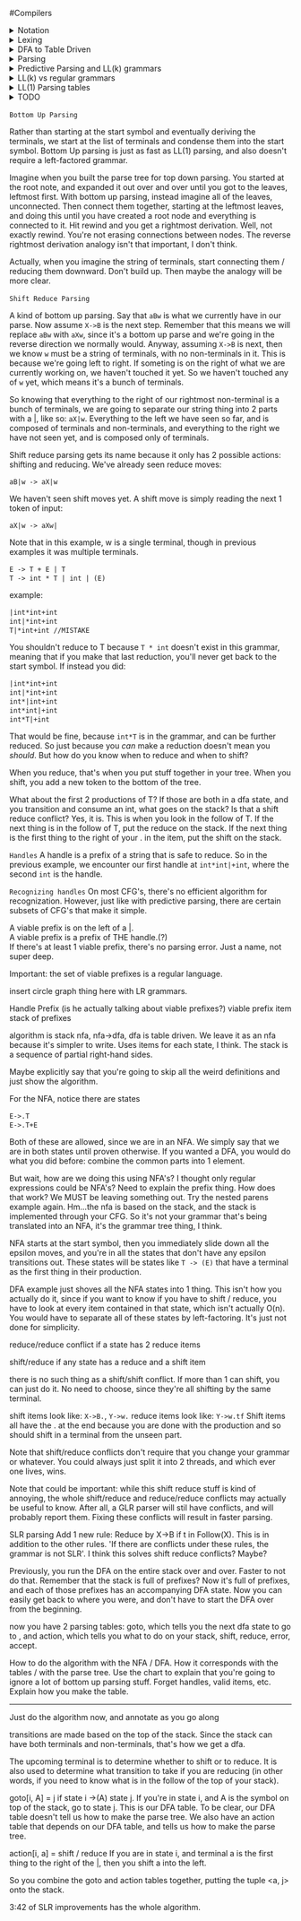 #Compilers
<details><summary>Notation</summary>
We'll start off with this example:

	E -> T | T + E
	T -> int | int * T | (E)

`grammar` the whole thing

`E, T` nonterminals

`int, *, (, )` terminals

`E -> T` the first production of E

`T -> int * T` the second production of T

`|` used to separate the productions of the nonterminals

`->` E can be converted to T

`->*` X can be converted to Y in ? steps

`stream` A list, file, array, etc.  Just any form of things one after the next.

</details>

<details><summary>Lexing</summary>
Imagine you have a program as follows:

	for (i=0, i< 100, i++) {
		print(i)
	}
	
To a compiler, your program currently looks like an array of characters with no further meaning: 
	
	[f, o, r, , (, i, =, 0, ,, i, <, 1, 0, 0, , i, +, +, ), ....]
	
The first thing the compiler does is take this stream of characters and turn it into a stream of tokens, like so:

	[for, (, i, =, 0, i, <, 100, i, ++, ), ....]
	
A token is just a clump of characters that has meaning to the compiler.  'f', 'o', 'r' has no meaning to a compiler, but 'for' does.  

We tell the compiler how to clump characters together with regular expressions.

http://trevorjim.com/python-is-not-context-free/
This is a very simple example that shows that what you're doing isn't context free, maybe.

</details>

<details><summary>DFA to Table Driven</summary>
Consider this regex of all binary strings that end in 1:

	(1|0)*1

Whose DFA implementation is as follows:	

![endsin1](pics/endsin1.png)

We can convert this DFA into a table.  A table is easy to implement in code, as well as fast.  Here is a table equivalent to the DFA:

|  | `0` | `1` |
|-----|-----|-----|
| `S` | T | U |
| `T` | T | U |
| `U` | T | U |
 
 Say we have the input `0101`.  We are in state S, and the next input is 0, so we look at row S, column 0, whose entry is T.  This means we are now in state T.  
 
 The next input is 1, so we look in row T, column 1, whose entry is U.  Now we are in state U.  
 
 The next input is 0, so we look in row U, column 0, whose entry is T.  Now we are in state T.
 
 The next input is 1, so we look in row T, column 1, whose entry is U.  Now we are in state U.
 
 There is no more input, so we are done.  One thing that isn't in table that we need to somehow specify is that U is an accepting state, and S and T aren't.  Implemention is trivial and will be omitted :^)
 
 So in general, you have a current state, and you have a next token of input.  You do a table look up based on those 2 things to find your next state.  If at any point you try to do a table lookup and find nothing, that means the string does not match.  If we had the string `ab`, we would look in row S, and we wouldn't find a column corresponding to `a`, and our algorithm would return false, saying the string does not match our regular expression.

</details>

<details><summary>Parsing</summary>
A lexer turns a stream of characters into a stream of tokens.  A parser turns a stream of tokens into a tree of tokens.  We want to format our tokens into a tree so that we know the order of operations.

Example character stream:

`2+3*2+3`
	
Example token stream output from lexer:

`INT PLUS INT MUL INT PLUS INT`
	
Each INT has an actual numerical value that we don't see.

Example token tree output from parser:

![basic_tree](pics/basic_tree.png)

Obviously we know the order of operations for the original character stream, but the computer doesn't.  If we told the computer to calculate the final result directly from the token stream, the output would be `(((2+3)*2)+3)=13` instead of the expected `2+(3*2)+3=11`.  This is why a parser is necessary.

<details><summary>Context Free Grammars</summary>
The regular grammars that we've looked at so far are a subset of Context Free Grammars.  So all regular grammars are CFGs, but not all CFG's are regular grammars.  Maybe explain what a context sensitive grammar is?  Then explain that anything above that is like english; disputable.  Then explain that a regular grammar can also have the same Backus Nar Form as the other stuff.  Then explain why Backus Nar form can formulate all formal grammars.  Perhaps use the meaning function.

A formal language / grammar is one where everyone agrees on the same set of rules.
A formal grammar / language can be ambiguous.  While everyone agrees on the rules, the rules don't cover all possible cases.

In practice, your grammars won't be context-free.  But since context-free grammars take O(n) time to parse, you want to make your grammar as close to this as possible.  Give an example of when a context sensitive grammar would take like O(n^2) or something.  show that a regular grammar parse tree is a stick or something.  So you can't have anything like ifs, fors, anything more than local scope with regular grammars.  Give an example of when C/C++ are context sensitive, and why those examples don't result in too bad slow down.  Also say how you would solve that problem?



</details>

<details><summary>Derivation</summary>
The term derivation refers to both the tree output of parsing, as well as the process of making the tree.
</details>

<details><summary>Recursive Descent</summary>
Recursive Descent is the simplest type of parsing algorithm.  The way recursive descent works is we get a big list (or stream) of tokens from the lexer.  We look at these tokens one at a time, forming them into a tree.

Example Grammar for recursive descent:

	E -> T | T + E
	T -> int | int * T | (E)
	
Recursive Descent Functions:

	bool Term(Token tok) { return *next++ == tok; }
	
	bool E() { 
		Token *save = next;
		
	
	bool E_1() { return T(); }
	bool E_2() { return T() && term('+') && E(); }
	
	bool T_1() { return term(INT); }
	bool T_2() { return term(INT) && term('*') && T(); }
	bool T_3() { return term('(') && E() && term(')'); }
	

	
Recursive descent limitations:
TODO

</details>

</details>

<details><summary>Predictive Parsing and LL(k) grammars</summary>
Predictive parsing is a confusing term.  Saying that you have a 'predictive parser' is not a statement about your parsing algorithm (recursive descent, shift reduce, etc).  Saying that you have a predictive parser means that the grammar your parser reads is an LL(k) grammar.  LL(k) grammars are a special kind of context-free grammars.  By looking at the next k tokens, we can narrow down the possible productions to 1 at every step.  This means there will never be any backtracking, making it faster.

Here is an example of a normal context-free grammar:

	A -> aaaa | aaab
	
Let's say we get the input `aaab`.  This grammar starts at the first production of A, matchs the first, second and third `a`, then hits `b` and has to backtrack.  Starting over at the first `a`, the parser matches the input with the second production, and we're done.

Here's an LL(k) grammar that parses the same language as above:

	A -> aaaX
	X -> a | b
	
In this grammar, k=1 because you only have to look at the next token to decide whether or not to keep parsing or error out.  For our input `aaab`, we match the first 3 `a`'s one at a time, then look at X.  `b` doesn't match X's first production, so we go to X's second production and get a match.  This is better than the first grammar because we only had to match `aaa` once.

So LL(k) grammars don't have to backtrack, unlike most context-free grammars.

Random facts:

All context-free grammars have an LL(k) equivalent.  Tools like ANTLR can transform context-free grammars into LL(k) grammars automatically.

In practice, we'll always be looking at LL(1) grammars. LL(k>1) grammars don't matter.  I think it's because if you can convert it to an LL(k) grammar, you can convert it to an LL(1) grammar.  LL(1) grammars are either faster, or simpler than any other value of k.  Something like that.

</details>


<details><summary>LL(k) vs regular grammars</summary>
Consider this grammar that parses nested parenthesis:

	E -> (E) | epsilon

Regular grammars can't describe nested parens.  So LL(k) grammars are more general that regular grammars.  

LL(k) grammars can be parsed in linear time just like regular grammars, unlike non-LL(k) context-free grammars.

The only advantage of regular grammars is that they can be described by regular expressions, and so are simpler to write out than context free grammars.
</details>

<details><summary>LL(1) Parsing tables</summary>

Remember how we converted DFA's into tables?  Tables are simple to implement in code, and fast to execute.  Now we want to make a parsing table for LL(1) grammars.

`Structure and usage of parsing table`

Lets say we have this grammar:

	E -> TX
	T -> (E) | int Y
	X -> +E | epsilon
	Y -> *T | epsilon

Its parsing table will look like this:

|   | `(` | `)` | `+` | `*` | `int` | `$` |
|---|-----|---------|---------|----|-------|---------|
| `E` | TX |  |  |  | TX |  |
| `T` | (E) |  |  |  | int Y |  |
| `X` |  | epsilon | +E |  |  | epsilon |
| `Y` |  | epsilon | epsilon | *T |  | epsilon |

Blanks in the table mean error.

We can create a parse tree using this table by starting at E, and looking at the first terminal in our input, we do a table lookup.  Whatever we find, we add to our tree with E as the root.  Since it's a leftmost derivation, we travel the branches in a pre-order fashion until we hit a leaf node that is a non-terminal.  Then we look at the next terminal, and do another table look up.

Input stream:

	(3 * 4) + 2

Derivation:

	E -> T X -> (E) X -> (T X) X -> (int Y X) X -> (int * T X) X -> (int * int Y X) X -> (int * int X) X 
	-> (int * int) X -> (int * int) + E -> (int * int) + T X -> (int * int) + int Y X -> (int * int) + int X
	-> (int * int) + int

These derivation steps are going to be gone through using the table.
TODO might want to put more captions on each of these steps so that people get a better idea of how it corresponds to the table.

<details><summary>Step-by-step derivation</summary>

<a class="prev" onclick="plusSlides2(-1)">&#10094;</a>
<a class="next" onclick="plusSlides2(1)">&#10095;</a>

<div class="mySlides2">
<div>1 / 14</div>
<pre>
(3*4)+2
&#8593;
</pre>
<img src="pics/ETXY1.png">
</div>

<div class="mySlides2">
<div>2 / 14</div>
<pre>
(3*4)+2
&#8593;
</pre>
<img src="pics/ETXY2.png">
</div>

<div class="mySlides2">
<div>3 / 14</div>
<pre>
(3*4)+2
 &#8593;
</pre>
<img src="pics/ETXY3.png">
Now that we've derived the '(', we can move on to the second token of input, '3'.
</div>

<div class="mySlides2">
<div>4 / 14</div>
<pre>
(3*4)+2
 &#8593;
</pre>
<img src="pics/ETXY4.png">
</div>

<div class="mySlides2">
<div>5 / 14</div>
<pre>
(3*4)+2
  &#8593;
</pre>
<img src="pics/ETXY5.png">
</div>

<div class="mySlides2">
<div>6 / 14</div>
<pre>
(3*4)+2
   &#8593;
</pre>
<img src="pics/ETXY6.png">
</div>

<div class="mySlides2">
<div>7 / 14</div>
<pre>
(3*4)+2
    &#8593;
</pre>
<img src="pics/ETXY7.png">
</div>

<div class="mySlides2">
<div>8 / 14</div>
<pre>
(3*4)+2
    &#8593;
</pre>
<img src="pics/ETXY8.png">
Since the row 'Y', column ')' entry is 'epsilon', Y is nothing, and we do not need to represent it anymore.
</div>

<div class="mySlides2">
<div>9 / 14</div>
<pre>
(3*4)+2
     &#8593;
</pre>
<img src="pics/ETXY9.png">
After we delete the X that turned out to be an epsilon, we hit the ')', and consume it.  Only writing this because it may not be immediately clear.
</div>

<div class="mySlides2">
<div>10 / 14</div>
<pre>
(3*4)+2
     &#8593;
</pre>
<img src="pics/ETXY10.png">
</div>

<div class="mySlides2">
<div>11 / 14</div>
<pre>
(3*4)+2
     &#8593;
</pre>
<img src="pics/ETXY11.png">
</div>

<div class="mySlides2">
<div>12 / 14</div>
<pre>
(3*4)+2
      &#8593;
</pre>
<img src="pics/ETXY12.png">
</div>

<div class="mySlides2">
<div>13 / 14</div>
<pre>
(3*4)+2
      &#8593;
</pre>
<img src="pics/ETXY13.png">
</div>

<div class="mySlides2">
<div>14 / 14</div>
<pre>
(3*4)+2
      &#8593;
</pre>
<img src="pics/ETXY14.png">
Here is our finished parse tree.  We can turn it into an AST by getting rid of all the non-terminals, which I don't feel like doing.
</div>

</details>

`How parsing tables are constructed`

Looking at our parsing table again, we know that if our current non-terminal is 'T', and our current terminal is '(', we should choose the production '(E)', and if an 'int' is our terminal, we should choose the production 'int Y'.  What we don't know is how to make a parsing table like this.  How should we know to assign T['T', '('] -> '(E)' in the first place?  Now we will show you.

In the DFA table, we had a current state, and a next token which would determine our next table lookup.  In our LL(1) table, we have a current non-terminal instead of a current state.  Each table lookup has this form:

	T[A, t] = X
	
TODO how is the parsing table really created?  What 2 things do we have, what 3rd thing are we looking for?  Iterate over each position in the table?  Iterate over all possible terminals?  And why can we have 2 things (like a TX) in the parsing table?

So we have our parsing table with non-terminals as rows and terminals as columns, and nothing in the entries.  For each non-terminal, we iterate over its productions.  For each production, we calculate that productions first set using the first and follow sets of each thing it contins.  Then we look at that productions first set.  For each terminal in the productions first set, we put that production in at the entry (non-terminal, terminal).

<details><summary>First Sets</summary>
`T[A, t] = B` if t is in the first set of B.  
The first set of a non-terminal B is the set of all terminals that appear first in B's derivation.

	A -> Bx | Cy
	B -> 0 | 1
	C -> a | epsilon
	
In this grammar, the first sets of A, B and C are:

	A : { 0, 1, a, y }
	B : { 0, 1 }
	C : { a, epsilon }
	
B and C are trivial, so I'll skip those.  A's first set looks like it does because when A is derived all the way down to terminals, it could look like any of the following:

	0x
	1x
	ay
	y
	
Since we want the first terminal that can be derived from A, we end up with 0, 1, a, and y.

So if we're at A, we will transition to B if `t=0` or `t=1`.
TODO I this is wrong.  What happens after we get to B?  We just die.

In general, finding the first sets for each terminal and non-terminal in a grammar is as follows:

	t : { t } // if t is a terminal symbol
	First(Y) is a subset of First(X) if X -> Y....
		or X -> ABCY....
			and A, B, C can all be epsilon.
	epsilon is an element of First(X) if:
		X -> epsilon
		or
		X -> ABC
			and A, B, C can all become epsilon

</details>

<details><summary>Follow Sets</summary>
Here's the definition of a follow set for non-terminal X:

	Follow(X) = { t | Y ->* AXtB }
	
What this says is that t is in Follow(X) if Y's multiple-step derivation contains X, and also has some terminal t after it.  

The start symbol S's follow set will contain only `$` (end of file).

<a class="prev" onclick="plusSlides1(-1)">&#10094;</a>
<a class="next" onclick="plusSlides1(1)">&#10095;</a>

<div class="mySlides1">
Step 1 / 14:  Start at E
<pre>
Follow(E) = { $ }
Follow(T) = { }
Follow(X) = { }
Follow(Y) = { }
Follow('(') = { }
Follow(')') = { }
Follow('+') = { }
Follow('*') = { }
Follow(int) = { }
</pre>
</div>

<div class="mySlides1">
Step 2 / 14:  Look at E -> TX
<pre>
Follow(E) = { $ }
Follow(T) = { First(X) }
Follow(X) = { Follow(E) }
Follow(Y) = { }
Follow('(') = { }
Follow(')') = { }
Follow('+') = { }
Follow('*') = { }
Follow(int) = { }
</pre>
</div>

<div class="mySlides1">
Step 3 / 14:  Look at T -> (E)
<pre>
Follow(E) = { $, ')' }
Follow(T) = { First(X) }
Follow(X) = { Follow(E) }
Follow(Y) = { }
Follow('(') = { First(E) }
Follow(')') = { Follow(T) }
Follow('+') = { }
Follow('*') = { }
Follow(int) = { }
</pre>
</div>

<div class="mySlides1">Step 4 / 14:  Look at T -> int Y
<pre>
Follow(E) = { $, ')' }
Follow(T) = { First(X) }
Follow(X) = { Follow(E) }
Follow(Y) = { Follow(T) }
Follow('(') = { First(E) }
Follow(')') = { Follow(T) }
Follow('+') = { }
Follow('*') = { }
Follow(int) = { First(Y) }
</pre>
</div>
	
<div class="mySlides1">Step 5 / 14:  Look at X -> +E
<pre>
Follow(E) = { $, ')', Follow(X) }
Follow(T) = { First(X) }
Follow(X) = { Follow(E) }
Follow(Y) = { Follow(T) }
Follow('(') = { First(E) }
Follow(')') = { Follow(T) }
Follow('+') = { First(E) }
Follow('*') = { }
Follow(int) = { First(Y) }
</pre>
</div>


<div class="mySlides1">Step 6 / 14:  Look at X -> epsilon
<pre>
Follow(E) = { $, ')', Follow(X) }
Follow(T) = { First(X) }
Follow(X) = { Follow(E) }
Follow(Y) = { Follow(T) }
Follow('(') = { First(E) }
Follow(')') = { Follow(T) }
Follow('+') = { First(E) }
Follow('*') = { }
Follow(int) = { First(Y) }
</pre>
</div>

<div class="mySlides1">Step 7 / 14:  Look at Y -> * T
<pre>
Follow(E) = { $, ')', Follow(X) }
Follow(T) = { First(X), Follow(Y) }
Follow(X) = { Follow(E) }
Follow(Y) = { Follow(T) }
Follow('(') = { First(E) }
Follow(')') = { Follow(T) }
Follow('+') = { First(E) }
Follow('*') = { First(T) }
Follow(int) = { First(Y) }
</pre>
</div>

<div class="mySlides1">Step 8 / 14:  Look at Y -> epsilon
<pre>
Follow(E) = { $, ')', Follow(X) }
Follow(T) = { First(X), Follow(Y) }
Follow(X) = { Follow(E) }
Follow(Y) = { Follow(T) }
Follow('(') = { First(E) }
Follow(')') = { Follow(T) }
Follow('+') = { First(E) }
Follow('*') = { First(T) }
Follow(int) = { First(Y) }
</pre>
</div>

<details><summary>TODO algorithm for computing follow sets</summary> 
You should just ignore this part for now.  It's not necessary to know how to make these first and follow sets.  Just know how to recognize them.  It's a complicated exponential runtime algorithm.
Here is the general algorithm for getting follow sets, which we run on each production: 

	for each  nonterminal on the right side of X -> ABC....Z:
		Follow(A) += First(B)
		if epsilon in First(B)
			Follow(A) += First(C)
			if epsilon in First(C)
				....
				if epsilon in First(Z)
					Follow(A) += Follow(X)
					
		Follow(B) += First(C)
		if epsilon in First(C)
				....
				if epsilon in First(Z)
					Follow(B) += Follow(X)
					
		Do this for all of them
		TODO should make a recursive version of this.  Also should have a portion that takes into account whether First(B) is already in Follow(A), etc.
		


Now we'll compute follow sets for this grammar, where E is the start symbol:

	E -> TX
	T -> (E) | int Y
	X -> +E | epsilon
	Y -> *T | epsilon

<details><summary>computing follow sets example</summary>
In this example, keep in mind the first sets from the previous example.


This is really long, so I'm not going to finish it.  It would have been nice to have the ability to do slideshows.  Stupid markdown.


</details>

</details>
	
</details>

<details><summary>building the parsing table after you have first and follow sets</summary>

TODO potentially put the first follow algorithms + examples here instead.
TODO look at video LL1 parsing tables again.  The `T[A, t] = B` thing. How do you know what the next A is?  It's actually the leftmost nonterminal in your current derivation.  Going to have to go back and change that.  If the leftmost thing is a terminal, then `T['int', t]` is a pointless lookup, since you can just do a direct comparison:  `'int' == t`.  For simplicity you could do a table lookup, or maybe this is faster.  Whatever.  Just do what you think would be easier to explain.

Now that we have the first and follow sets for each terminal and non-terminal, we can find all the t's for each `T[A, t] = B`.  

	for all non-terminal combos A and B in your language:
		for each t in First(B):
			T[A, t] = B
		if epsilon in First(B):
			for each t in Follow(A):
				T[A, t] = B

</details>

</details>

<details><summary>TODO</summary>
Clean up everything.  No more drop downs, unless absolutely necessary.

I feel like if you explain simply why LL(k) grammars don't matter, and more generally why you only ever need 1 token of lookahead, then all the rest of this stuff should fall into place.  Just simply explain why 1 token of lookahead should be all that is necessary.  Then, once you understand that only 1 token of lookahead is ever needed, explain why that's not entirely true, and that you USUALLY only ever need 1 token of lookahead.  GLR parsers USUALLY only look ahead 1 token.  And cut down on the definitions.
Once you compare all of these definitions and really hone in on what this stuff is, you should be able to figure out the perfect tools and implementation for your grammar.

Give a really quick overview of the parts of a compiler.  Lexer, parser, semantic analyzer, code generation.
Explain that assembly is binary.  Recall your 61C project where you made a processor that ran on binary.

explain regex and automata.  "in your head, you separate the tokens like this:  (for) (x) (in) ... but for all the computer knows the tokens should be separated like this: (f) (or x) (i)(n) ..."

Need good image manipulation software.  Much easier than the slideshow you made.

explain terminology better.

explain recursive descent

recursive descent algorithm limitation ( logical or shortcircuitting)

left recursion

left factoring

first and follow sets

Consider trying to figure out some kind of step-by-step for certain things.  Like examples.  Consider the follow set example.

Oh, the first and follow set examples:  maybe give them the way to do it by hand?  No need to show them the computer code to do it.

</details>



<script>
var slideIndex = 1;
showSlides1(slideIndex);

function plusSlides1(n) {
  showSlides1(slideIndex += n);
}

function showSlides1(n) {
  var i;
  var slides = document.getElementsByClassName("mySlides1");
  if (n > slides.length) {slideIndex = 1}    
  if (n < 1) {slideIndex = slides.length}
  for (i = 0; i < slides.length; i++) {
      slides[i].style.display = "none";  
  }
  slides[slideIndex-1].style.display = "block";
}
</script>

<script>
var slideIndex = 1;
showSlides2(slideIndex);

function plusSlides2(n) {
  showSlides2(slideIndex += n);
}

function showSlides2(n) {
  var i;
  var slides = document.getElementsByClassName("mySlides2");
  if (n > slides.length) {slideIndex = 1}    
  if (n < 1) {slideIndex = slides.length}
  for (i = 0; i < slides.length; i++) {
      slides[i].style.display = "none";  
  }
  slides[slideIndex-1].style.display = "block";
}
</script>

`Bottom Up Parsing`

Rather than starting at the start symbol and eventually deriving the terminals, we start at the list of terminals and condense them into the start symbol.  Bottom Up parsing is just as fast as LL(1) parsing, and also doesn't require a left-factored grammar.

Imagine when you built the parse tree for top down parsing.  You started at the root note, and expanded it out over and over until you got to the leaves, leftmost first.  With bottom up parsing, instead imagine all of the leaves, unconnected.  Then connect them together, starting at the leftmost leaves, and doing this until you have created a root node and everything is connected to it.  Hit rewind and you get a rightmost derivation.  Well, not exactly rewind.  You're not erasing connections between nodes.  The reverse rightmost derivation analogy isn't that important, I don't think.

Actually, when you imagine the string of terminals, start connecting them / reducing them downward.  Don't build up.  Then maybe the analogy will be more clear.

`Shift Reduce Parsing`

A kind of bottom up parsing.  Say that `aBw` is what we currently have in our parse.  Now assume `X->B` is the next step.  Remember that this means we will replace `aBw` with `aXw`, since it's a bottom up parse and we're going in the reverse direction we normally would.  Anyway, assuming `X->B` is next, then we know `w` must be a string of terminals, with no non-terminals in it.  This is because we're going left to right.  If someting is on the right of what we are currently working on, we haven't touched it yet.  So we haven't touched any of `w` yet, which means it's a bunch of terminals.

So knowing that everything to the right of our rightmost non-terminal is a bunch of terminals, we are going to separate our string thing into 2 parts with a |, like so:  `aX|w`.  Everything to the left we have seen so far, and is composed of terminals and non-terminals, and everything to the right we have not seen yet, and is composed only of terminals.  

Shift reduce parsing gets its name because it only has 2 possible actions:  shifting and reducing.  We've already seen reduce moves:

	aB|w -> aX|w
	
We haven't seen shift moves yet.  A shift move is simply reading the next 1 token of input:

	aX|w -> aXw|
	
Note that in this example, w is a single terminal, though in previous examples it was multiple terminals.


	E -> T + E | T
	T -> int * T | int | (E)

example:
	
	|int*int+int
	int|*int+int
	T|*int+int //MISTAKE
	
You shouldn't reduce to T because `T * int` doesn't exist in this grammar, meaning that if you make that last reduction, you'll never get back to the start symbol.  If instead you did:

	|int*int+int
	int|*int+int
	int*|int+int
	int*int|+int
	int*T|+int
	
That would be fine, because `int*T` is in the grammar, and can be further reduced.  So just because you _can_ make a reduction doesn't mean you _should_.  But how do you know when to reduce and when to shift?

When you reduce, that's when you put stuff together in your tree.  When you shift, you add a new token to the bottom of the tree.

What about the first 2 productions of T?  If those are both in a dfa state, and you transition and consume an int, what goes on the stack?  Is that a shift reduce conflict?  Yes, it is.  This is when you look in the follow of T.  If the next thing is in the follow of T, put the reduce on the stack.  If the next thing is the first thing to the right of your . in the item, put the shift on the stack.  




`Handles`
A handle is a prefix of a string that is safe to reduce.  So in the previous example, we encounter our first handle at `int*int|+int`, where the second `int` is the handle.  

`Recognizing handles`
On most CFG's, there's no efficient algorithm for recognization.  However, just like with predictive parsing, there are certain subsets of CFG's that make it simple.

A viable prefix is on the left of a |.  
A viable prefix is a prefix of THE handle.(?)  
If there's at least 1 viable prefix, there's no parsing error.
Just a name, not super deep.

Important:  the set of viable prefixes is a regular language.

insert circle graph thing here with LR grammars. 

Handle
Prefix (is he actually talking about viable prefixes?)
viable prefix
item
stack of prefixes

algorithm is stack nfa, nfa->dfa, dfa is table driven.  We leave it as an nfa because it's simpler to write.
Uses items for each state, I think.  The stack is a sequence of partial right-hand sides.

Maybe explicitly say that you're going to skip all the weird definitions and just show the algorithm.

For the NFA, notice there are states

	E->.T
	E->.T+E
	
Both of these are allowed, since we are in an NFA.  We simply say that we are in both states until proven otherwise.  If you wanted a DFA, you would do what you did before:  combine the common parts into 1 element.

But wait, how are we doing this using NFA's?  I thought only regular expressions could be NFA's?  Need to explain the prefix thing.  How does that work?  We MUST be leaving something out.  Try the nested parens example again.  Hm...the nfa is based on the stack, and the stack is implemented through your CFG.  So it's not your grammar that's being translated into an NFA, it's the grammar tree thing, I think.

NFA starts at the start symbol, then you immediately slide down all the epsilon moves, and you're in all the states that don't have any epsilon transitions out.  These states will be states like `T -> (E)` that have a terminal as the first thing in their production.

DFA example just shoves all the NFA states into 1 thing.  This isn't how you actually do it, since if you want to know if you have to shift / reduce, you have to look at every item contained in that state, which isn't actually O(n).  You would have to separate all of these states by left-factoring.  It's just not done for simplicity.

reduce/reduce conflict if a state has 2 reduce items

shift/reduce if any state has a reduce and a shift item

there is no such thing as a shift/shift conflict.  If more than 1 can shift, you can just do it.  No need to choose, since they're all shifting by the same terminal.

shift items look like:  `X->B.`, `Y->w.`
reduce items look like: `Y->w.tf`
Shift items all have the . at the end because you are done with the production and so should shift in a terminal from the unseen part.

Note that shift/reduce conflicts don't require that you change your grammar or whatever.  You could always just split it into 2 threads, and which ever one lives, wins.

Note that could be important:  while this shift reduce stuff is kind of annoying, the whole shift/reduce and reduce/reduce conflicts may actually be useful to know.  After all, a GLR parser will stil have conflicts, and will probably report them.  Fixing these conflicts will result in faster parsing.

SLR parsing
Add 1 new rule:  Reduce by X->B if t in Follow(X).  This is in addition to the other rules.
'If there are conflicts under these rules, the grammar is not SLR'.
I think this solves shift reduce conflicts?  Maybe?

Previously, you run the DFA on the entire stack over and over.  Faster to not do that.  Remember that the stack is full of prefixes?  Now it's full of prefixes, and each of those prefixes has an accompanying DFA state.  Now you can easily get back to where you were, and don't have to start the DFA over from the beginning.

now you have 2 parsing tables:  goto, which tells you the next dfa state to go to , and action, which tells you what to do on your stack, shift, reduce, error, accept.


How to do the algorithm with the NFA / DFA.  How it corresponds with the tables / with the parse tree.  Use the chart to explain that you're going to ignore a lot of bottom up parsing stuff.  Forget handles, valid items, etc.  Explain how you make the table.

***
Just do the algorithm now, and annotate as you go along

transitions are made based on the top of the stack.  Since the stack can have both terminals and non-terminals, that's how we get a dfa.

The upcoming terminal is to determine whether to shift or to reduce.  It is also used to determine what transition to take if you are reducing (in other words, if you need to know what is in the follow of the top of your stack).

goto[i, A] = j if state i ->(A) state j.
If you're in state i, and A is the symbol on top of the stack, go to state j.  This is our DFA table.  To be clear, our DFA table doesn't tell us how to make the parse tree.  We also have an action table that depends on our DFA table, and tells us how to make the parse tree.

action[i, a] = shift / reduce
If you are in state i, and terminal a is the first thing to the right of the |, then you shift a into the left.

So you combine the goto and action tables together, putting the tuple <a, j> onto the stack.

3:42 of SLR improvements has the whole algorithm.







